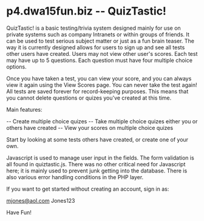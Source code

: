 p4.dwa15fun.biz -- QuizTastic!
===============

QuizTastic! is a basic testing/trivia system designed mainly for use on private systems such as company Intranets or within groups of friends.
It can be used to test serious subject matter or just as a fun brain teaser. The way it is currently designed allows for users to sign up and see all tests other users have created. 
Users may not view other user's scores. Each test may have up to 5 questions. Each question must have four multiple choice options.

Once you have taken a test, you can view your score, and you can always view it again using the View Scores page. You can never take the test again! All tests are saved forever for record-keeping purposes.
This means that you cannot delete questions or quizes you've created at this time.

Main features:

-- Create multiple choice quizes
-- Take multiple choice quizes either you or others have created
-- View your scores on  multiple choice quizes

Start by looking at some tests others have created, or create one of your own.

Javascript is used to manage user input in the fields. The form validation is all found in quiztastic.js. There was no other critical need for Javascript here; it is mainly used to prevent junk
getting into the database. There is also various error handling conditions in the PHP layer.

If you want to get started without creating an account, sign in as:

mjones@aol.com
Jones123

Have Fun! 

